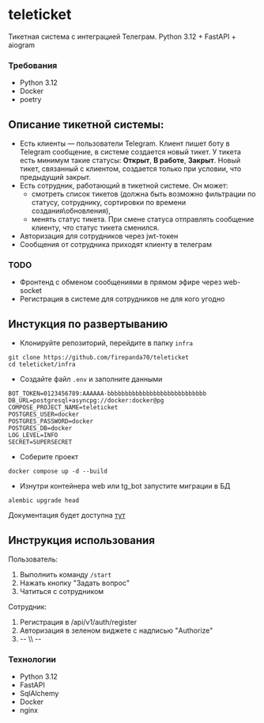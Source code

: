 # teleticket
Тикетная система с интеграцией Телеграм. Python 3.12 + FastAPI + aiogram

### Требования
- Python 3.12
- Docker
- poetry

## Описание тикетной системы:

- Есть клиенты — пользователи Telegram. Клиент пишет боту в Telegram сообщение, в системе создается новый тикет. У тикета есть минимум такие статусы: **Открыт**, **В работе**, **Закрыт**. Новый тикет, связанный с клиентом, создается только при условии, что предыдущий закрыт.
- Есть сотрудник, работающий в тикетной системе. Он может:
    - смотреть список тикетов (должна быть возможно фильтрации по статусу, сотруднику, сортировки по времени создания\обновления),
    - менять статус тикета. При смене статуса отправлять сообщение клиенту, что статус тикета сменился.
- Авторизация для сотрудников через jwt-токен
- Сообщения от сотрудника приходят клиенту в телеграм

### TODO
- Фронтенд с обменом сообщениями в прямом эфире через web-socket
- Регистрация в системе для сотрудников не для кого угодно

## Инстукция по развертыванию

- Клонируйте репозиторий, перейдите в папку ```infra```
```
git clone https://github.com/firepanda70/teleticket
cd teleticket/infra
```
- Cоздайте файл ```.env``` и заполните данными
```
BOT_TOKEN=0123456789:AAAAAA-bbbbbbbbbbbbbbbbbbbbbbbbbbbb
DB_URL=postgresql+asyncpg://docker:docker@pg
COMPOSE_PROJECT_NAME=teleticket
POSTGRES_USER=docker
POSTGRES_PASSWORD=docker
POSTGRES_DB=docker
LOG_LEVEL=INFO
SECRET=SUPERSECRET
```
- Соберите проект
```
docker compose up -d --build
```
- Изнутри контейнера web или tg_bot запустите миграции в БД
```
alembic upgrade head
```

Документация будет доступна [тут](http://localhost/docs#/)

## Инструкция использования

Пользователь:
1. Выполнить команду ```/start```
2. Нажать кнопку "Задать вопрос"
3. Чатиться с сотрудником

Сотрудник:
1. Регистрация в /api/v1/auth/register
2. Авторизация в зеленом виджете с надписью "Authorize"
3. -- \\\\ --

### Технологии

- Python 3.12
- FastAPI
- SqlAlchemy
- Docker
- nginx
